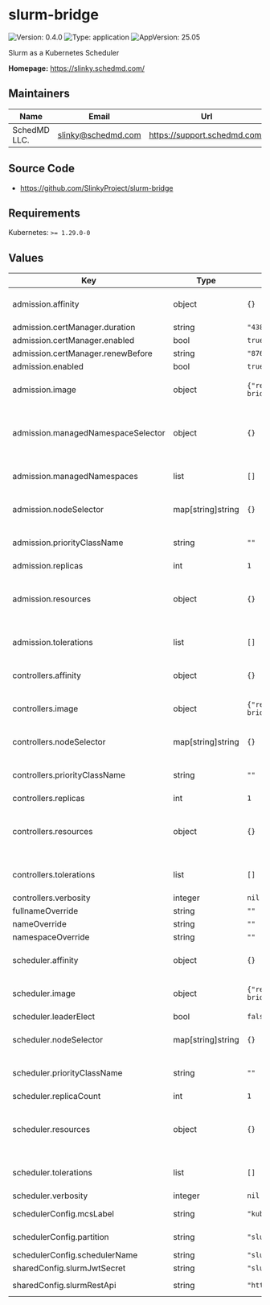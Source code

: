 # slurm-bridge

![Version: 0.4.0](https://img.shields.io/badge/Version-0.4.0-informational?style=flat-square) ![Type: application](https://img.shields.io/badge/Type-application-informational?style=flat-square) ![AppVersion: 25.05](https://img.shields.io/badge/AppVersion-25.05-informational?style=flat-square)

Slurm as a Kubernetes Scheduler

**Homepage:** <https://slinky.schedmd.com/>

## Maintainers

| Name | Email | Url |
| ---- | ------ | --- |
| SchedMD LLC. | <slinky@schedmd.com> | <https://support.schedmd.com/> |

## Source Code

* <https://github.com/SlinkyProject/slurm-bridge>

## Requirements

Kubernetes: `>= 1.29.0-0`

## Values

| Key | Type | Default | Description |
|-----|------|---------|-------------|
| admission.affinity | object | `{}` | Set affinity for Kubernetes Pod scheduling. Ref: https://kubernetes.io/docs/concepts/scheduling-eviction/assign-pod-node/#affinity-and-anti-affinity |
| admission.certManager.duration | string | `"43800h0m0s"` | Duration of certificate life. |
| admission.certManager.enabled | bool | `true` | Enables cert-manager for certificate management. |
| admission.certManager.renewBefore | string | `"8760h0m0s"` | Certificate renewal time. Should be before the expiration. |
| admission.enabled | bool | `true` | Enables admission controller. |
| admission.image | object | `{"repository":"ghcr.io/slinkyproject/slurm-bridge-admission","tag":""}` | The image to use, `${repository}:${tag}`. Ref: https://kubernetes.io/docs/concepts/containers/images/#image-names |
| admission.managedNamespaceSelector | object | `{}` | A label selector to select namespaces to be monitored by the pod admission controller. If this is set, managedNamespaces will be ignored. Ref: https://kubernetes.io/docs/concepts/overview/working-with-objects/labels/#label-selectors |
| admission.managedNamespaces | list | `[]` | List of namespaces to be monitored by the pod admission controller. Pods created in any of these namespaces will have their `.spec.schedulerName` changed to slurm-bridge. |
| admission.nodeSelector | map[string]string | `{}` | Node label selector for pod assignment. Ref: https://kubernetes.io/docs/concepts/scheduling-eviction/assign-pod-node/#nodeselector |
| admission.priorityClassName | string | `""` | Set the priority class to use. Ref: https://kubernetes.io/docs/concepts/scheduling-eviction/pod-priority-preemption/#priorityclass |
| admission.replicas | int | `1` | Set the number of replicas to deploy. |
| admission.resources | object | `{}` | Set container resource requests and limits for Kubernetes Pod scheduling. Ref: https://kubernetes.io/docs/concepts/configuration/manage-resources-containers/#resource-requests-and-limits-of-pod-and-container |
| admission.tolerations | list | `[]` | Configure pod tolerations. Ref: https://kubernetes.io/docs/concepts/scheduling-eviction/taint-and-toleration/ |
| controllers.affinity | object | `{}` | Set affinity for Kubernetes Pod scheduling. Ref: https://kubernetes.io/docs/concepts/scheduling-eviction/assign-pod-node/#affinity-and-anti-affinity |
| controllers.image | object | `{"repository":"ghcr.io/slinkyproject/slurm-bridge-controllers","tag":""}` | The image to use, `${repository}:${tag}`. Ref: https://kubernetes.io/docs/concepts/containers/images/#image-names |
| controllers.nodeSelector | map[string]string | `{}` | Node label selector for pod assignment. Ref: https://kubernetes.io/docs/concepts/scheduling-eviction/assign-pod-node/#nodeselector |
| controllers.priorityClassName | string | `""` | Set the priority class to use. Ref: https://kubernetes.io/docs/concepts/scheduling-eviction/pod-priority-preemption/#priorityclass |
| controllers.replicas | int | `1` | Set the number of replicas to deploy. |
| controllers.resources | object | `{}` | Set container resource requests and limits for Kubernetes Pod scheduling. Ref: https://kubernetes.io/docs/concepts/configuration/manage-resources-containers/#resource-requests-and-limits-of-pod-and-container |
| controllers.tolerations | list | `[]` | Configure pod tolerations. Ref: https://kubernetes.io/docs/concepts/scheduling-eviction/taint-and-toleration/ |
| controllers.verbosity | integer | `nil` | Set the verbosity level of the controllers. |
| fullnameOverride | string | `""` | Overrides the full name of the release. |
| nameOverride | string | `""` | Overrides the name of the release. |
| namespaceOverride | string | `""` | Overrides the namespace of the release. |
| scheduler.affinity | object | `{}` | Set affinity for Kubernetes Pod scheduling. Ref: https://kubernetes.io/docs/concepts/scheduling-eviction/assign-pod-node/#affinity-and-anti-affinity |
| scheduler.image | object | `{"repository":"ghcr.io/slinkyproject/slurm-bridge-scheduler","tag":""}` | The image to use, `${repository}:${tag}`. Ref: https://kubernetes.io/docs/concepts/containers/images/#image-names |
| scheduler.leaderElect | bool | `false` | Enables leader election. |
| scheduler.nodeSelector | map[string]string | `{}` | Node label selector for pod assignment. Ref: https://kubernetes.io/docs/concepts/scheduling-eviction/assign-pod-node/#nodeselector |
| scheduler.priorityClassName | string | `""` | Set the priority class to use. Ref: https://kubernetes.io/docs/concepts/scheduling-eviction/pod-priority-preemption/#priorityclass |
| scheduler.replicaCount | int | `1` | Set the number of replicas to deploy. |
| scheduler.resources | object | `{}` | Set container resource requests and limits for Kubernetes Pod scheduling. Ref: https://kubernetes.io/docs/concepts/configuration/manage-resources-containers/#resource-requests-and-limits-of-pod-and-container |
| scheduler.tolerations | list | `[]` | Configure pod tolerations. Ref: https://kubernetes.io/docs/concepts/scheduling-eviction/taint-and-toleration/ |
| scheduler.verbosity | integer | `nil` | Set the verbosity level of the scheduler. |
| schedulerConfig.mcsLabel | string | `"kubernetes"` | Set the Slurm MCS Label to use for placeholder jobs. Ref: https://slurm.schedmd.com/sbatch.html#OPT_mcs-label |
| schedulerConfig.partition | string | `"slurm-bridge"` | Set the default Slurm partition to use for placeholder jobs. Ref: https://slurm.schedmd.com/sbatch.html#OPT_partition |
| schedulerConfig.schedulerName | string | `"slurm-bridge-scheduler"` | Set the name of the scheduler. |
| sharedConfig.slurmJwtSecret | string | `"slurm-bridge-jwt-token"` | The secret containing a SLURM_JWT token for authentication. |
| sharedConfig.slurmRestApi | string | `"http://slurm-restapi.slurm:6820"` | The Slurm REST API URL in the form of: `[protocol]://[host]:[port]` |

